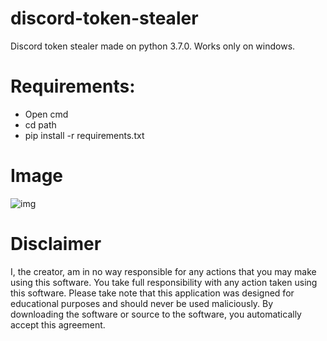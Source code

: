 # discord-token-stealer
Discord token stealer made on python 3.7.0. Works only on windows.

# Requirements:
- Open cmd
- cd path
- pip install -r requirements.txt

# Image
![img](https://imgur.com/a/CvPllYf)

# Disclaimer
I, the creator, am in no way responsible for any actions that you may make using this software. You take full responsibility with any action taken using this software. Please take note that this application was designed for educational purposes and should never be used maliciously. By downloading the software or source to the software, you automatically accept this agreement.
